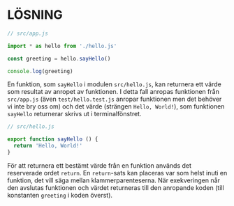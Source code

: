 # LÖSNING

```js
// src/app.js

import * as hello from './hello.js'

const greeting = hello.sayHello()

console.log(greeting)
```

En funktion, som `sayHello` i modulen `src/hello.js`, kan returnera ett värde som resultat av anropet av funktionen. I detta fall anropas funktionen från `src/app.js` (även `test/hello.test.js` anropar funktionen men det behöver vi inte bry oss om) och det värde (strängen `Hello, World!`), som funktionen `sayHello` returnerar skrivs ut i terminalfönstret.

```js
// src/hello.js

export function sayHello () {
  return 'Hello, World!'
}
```

För att returnera ett bestämt värde från en funktion används det reserverade ordet `return`. En `return`-sats kan placeras var som helst inuti en funktion, det vill säga mellan klammerparenteserna. När exekveringen når den avslutas funktionen och värdet returneras till den anropande koden (till konstanten `greeting` i koden överst).
